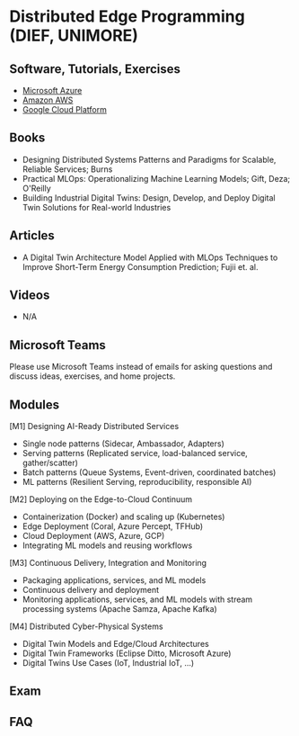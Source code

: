 # Distributed Edge Programming (DIEF, UNIMORE)

## Software, Tutorials, Exercises
* [Microsoft Azure](https://azure.microsoft.com/en-gb/)
* [Amazon AWS]()
* [Google Cloud Platform]()

## Books
* Designing Distributed Systems Patterns and Paradigms for Scalable, Reliable Services; Burns
* Practical MLOps: Operationalizing Machine Learning Models; Gift, Deza; O'Reilly
* Building Industrial Digital Twins: Design, Develop, and Deploy Digital Twin Solutions for Real-world Industries

<!--
* Introducing MLOps: How to Scale Machine Learning in the Enterprise; Treveil et. al.; O'Reilly
* Machine Learning Design Patterns: Solutions to Common Challenges in Data Preparation, Model Building, and MLOps; Lakshmanan et. al.; O'Reilly
-->

## Articles
* A Digital Twin Architecture Model Applied with MLOps Techniques to Improve Short-Term Energy Consumption Prediction; Fujii et. al.

## Videos
* N/A


## Microsoft Teams
Please use Microsoft Teams instead of emails for asking questions and discuss ideas, exercises, and home projects.


## Modules
[M1] Designing AI-Ready Distributed Services
* Single node patterns (Sidecar, Ambassador, Adapters)
* Serving patterns (Replicated service, load-balanced service, gather/scatter)
* Batch patterns (Queue Systems, Event-driven, coordinated batches)
* ML patterns (Resilient Serving, reproducibility, responsible AI)

[M2] Deploying on the Edge-to-Cloud Continuum
* Containerization (Docker) and scaling up (Kubernetes)
* Edge Deployment (Coral, Azure Percept, TFHub)
* Cloud Deployment (AWS, Azure, GCP)
* Integrating ML models and reusing workflows

[M3] Continuous Delivery, Integration and Monitoring
* Packaging applications, services, and ML models
* Continuous delivery and deployment 
* Monitoring applications, services, and ML models with stream processing systems (Apache Samza, Apache Kafka)

[M4] Distributed Cyber-Physical Systems 
- Digital Twin Models and Edge/Cloud Architectures
- Digital Twin Frameworks (Eclipse Ditto, Microsoft Azure)
- Digital Twins Use Cases (IoT, Industrial IoT, ...)

## Exam

## FAQ
